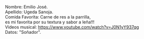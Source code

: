 Nombre: Emilio José.     
Apellido: Ugeda Sanoja.    
Comida Favorita: Carne de res a la parrilla,  
es mi favorita por su textura y sabor a leña!!!   
Videos musical: https://www.youtube.com/watch?v=J0N1yY937qg   
Datos: "Soñador".   
